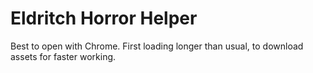 # Eldritch Horror Helper

Best to open with Chrome. 
First loading longer than usual, to download assets for faster working.
